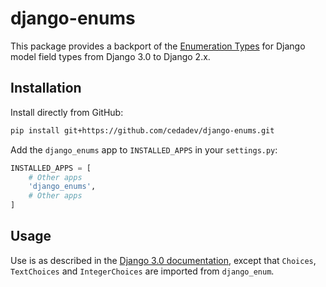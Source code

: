 # django-enums

This package provides a backport of the
[Enumeration Types](https://docs.djangoproject.com/en/3.0/ref/models/fields/#enumeration-types)
for Django model field types from Django 3.0 to Django 2.x.

## Installation

Install directly from GitHub:

```sh
pip install git+https://github.com/cedadev/django-enums.git
```

Add the `django_enums` app to `INSTALLED_APPS` in your `settings.py`:

```python
INSTALLED_APPS = [
    # Other apps
    'django_enums',
    # Other apps
]
```

## Usage

Use is as described in the
[Django 3.0 documentation](https://docs.djangoproject.com/en/3.0/ref/models/fields/#enumeration-types),
except that `Choices`, `TextChoices` and `IntegerChoices` are imported from `django_enum`.

